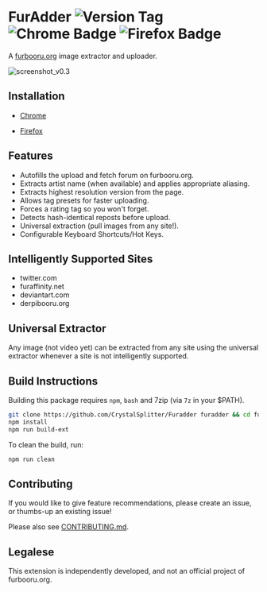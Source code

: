 # FurAdder ![Version Tag](https://img.shields.io/github/v/tag/CrystalSplitter/Furadder?label=latest%20tag) ![Chrome Badge](https://img.shields.io/chrome-web-store/v/hkipilhknmjcgipemfdgbeahoopaiaac) ![Firefox Badge](https://img.shields.io/amo/v/Furadder)

A [furbooru.org](https://furbooru.org) image extractor and uploader.

![screenshot_v0.3](media/screenshot_v0.3.png)

## Installation

- [Chrome](https://chrome.google.com/webstore/detail/furadder/hkipilhknmjcgipemfdgbeahoopaiaac)

- [Firefox](https://addons.mozilla.org/en-US/firefox/addon/furadder)

## Features

- Autofills the upload and fetch forum on furbooru.org.
- Extracts artist name (when available) and applies appropriate aliasing.
- Extracts highest resolution version from the page.
- Allows tag presets for faster uploading.
- Forces a rating tag so you won't forget.
- Detects hash-identical reposts before upload.
- Universal extraction (pull images from any site!).
- Configurable Keyboard Shortcuts/Hot Keys.

## Intelligently Supported Sites

- twitter.com
- furaffinity.net
- deviantart.com
- derpibooru.org

## Universal Extractor

Any image (not video yet) can be extracted from any site using the
universal extractor whenever a site is not intelligently supported.

## Build Instructions

Building this package requires `npm`, `bash` and 7zip (via `7z` in your $PATH).

```bash
git clone https://github.com/CrystalSplitter/Furadder furadder && cd furadder
npm install
npm run build-ext
```

To clean the build, run:

```bash
npm run clean
```

## Contributing

If you would like to give feature recommendations,
please create an issue, or thumbs-up an existing issue!

Please also see [CONTRIBUTING.md](CONTRIBUTING.md).

## Legalese

This extension is independently developed, and not an official project of furbooru.org.
